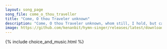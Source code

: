```yaml
---
layout: song_page
song_file: come_o_thou_traveller
title: "Come, O thou Traveler unknown"
description: "Come, O thou Traveler unknown, whom still, I hold, but cannot see! My company before is gone, and I am left alone with thee. With thee all night I mea... theist 1part accompanied 11verse arrbykenan textbyother"
image: https://github.com/kenanbit/hymn-singer/releases/latest/download/come_o_thou_traveller-trad.png
---
```


{% include choice_and_music.html %}